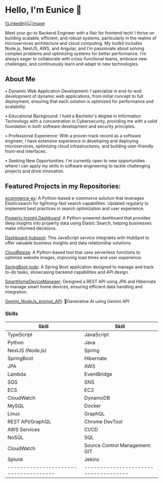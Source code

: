 
# Hello, I'm Eunice 👋
[![LinkedIn](![image](![image](https://github.com/user-attachments/assets/9b929890-c359-4610-9777-fd9bae6cbc59)
)](www.linkedin.com/in/eun1ce-kang) 

Meet your go-to Backend Engineer with a flair for frontend tech! I thrive on building scalable, efficient, and robust systems, particularly in the realms of microservices architecture and cloud computing. My toolkit includes Node.js, NestJS, AWS, and Angular, and I'm passionate about solving complex problems and optimizing systems for better performance. I'm always eager to collaborate with cross-functional teams, embrace new challenges, and continuously learn and adapt to new technologies.

## About Me

• Dynamic Web Application Development: I specialize in end-to-end development of dynamic web applications, from initial concept to full deployment, ensuring that each solution is optimized for performance and scalability.

• Educational Background: I hold a Bachelor's degree in Information Technology with a concentration in Cybersecurity, providing me with a solid foundation in both software development and security principles.

• Professional Experience: With a proven track record as a software engineer, I have extensive experience in developing and deploying microservices, optimizing cloud infrastructures, and building user-friendly front-end interfaces.

• Seeking New Opportunities: I'm currently open to new opportunities where I can apply my skills in software engineering to tackle challenging projects and drive innovation.

## Featured Projects in my Repositories:

[ecommerce-es](https://github.com/Ehye-tech/ecommerce-es): A Python-based e-commerce solution that leverages Elasticsearch for lightning-fast search capabilities. Updated regularly to implement best practices in search optimization and user experience.

[Property Insight Dashboard](https://github.com/Ehye-tech/Property_Insight_Dashboard): A Python-powered dashboard that provides deep insights into property data using Elastic Search, helping businesses make informed decisions.

[Dashboard-hubspot](https://github.com/Ehye-tech/Dashboard-hubspot): This JavaScript service integrates with HubSpot to offer valuable business insights and data relationship solutions.

[CloudResize](https://github.com/Ehye-tech/CloudResize): A Python-based tool that uses serverless functions to optimize website images, improving load times and user experience.

[SpringBoot-todo](https://github.com/Ehye-tech/SpringBoot-todo): A Spring Boot application designed to manage and track to-do tasks, showcasing backend capabilities and API design.

[SmartHomeDeviceManager](https://github.com/Ehye-tech/SmartHomeDeviceManager): Designed a REST API using JPA and Hibernate to manage smart home devices, ensuring efficient data handling and integration.

[Gemini_NodeJs_prompt_API](https://github.com/Ehye-tech/Gemini_NodeJs_prompt_API): Generative AI using Gemini API

### **Skills**

| **Skill**                           | **Skill**                          |
|-------------------------------------|------------------------------------|
| TypeScript                          | JavaScript                         |
| Python                              | Java                               |
| NestJS (Node.js)                    | Spring                             |
| SpringBoot                          | Hibernate                          |
| JPA                                 | AWS                                |
| Lambda                              | EventBridge                        |
| SQS                                 | SNS                                |
| ECS                                 | EC2                                |
| CloudWatch                          | DynamoDB                           |
| MySQL                               | Docker                             |
| Linux                               | GraphQL                            |
| REST API/GraphQL                    | Chrome DevTool                     |
| AWS Services                        | CI/CD                              
| NoSQL                               | SQL                                |
| CloudWatch                          | Source Control Management: GIT     |
| Splunk                              | Jekins                             |
|-------------------------------------|------------------------------------|
